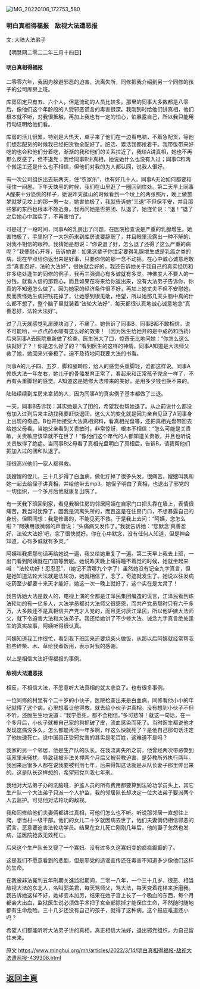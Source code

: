 ![IMG_20220106_172753_580](https://user-images.githubusercontent.com/79625284/158140320-1b95ed57-d024-4e67-b40d-5b7a6b08a304.jpg)

### 明白真相得福报　敌视大法遭恶报

文: 大陆大法弟子 

【明慧网二零二二年三月十四日】

#### 明白真相得福报

二零零六年，我因为躲避邪恶的迫害，流离失所，同修把我介绍到另一个同修的孩子的公司库房上班。

库房固定只有五、六个人，但是流动的人员比较多。那里的同事大多数都是八零后，像他们这个年龄段的人受邪恶谎言的毒害很深。我刚到时给他们讲真相，他们根本就不听，对我很抵触，再加上我也有一定的怕心，怕暴露自己，所以我只能用行动证明给他们看。

库房的活儿很累，特别是大热天，单子来了他们在一边看电脑，不着急配货，等他们想起配货的时候我已经把货物全配好了。脏活、累活我都抢着干。我带饭带来好吃的也会和他们分着吃，渐渐的我和他们的关系拉近了，我给A讲真相，她也不再那么反感了，但不退党；我给同事B讲真相，她说她什么也没有入过；同事C和两个搬运工还是什么也不相信，但他们对我的为人都认同，说我人很好。

有一次公司组织出去玩两天，住“农家乐”，也有好几十人。同事A无论如何都要和我住一间屋。下午天快黑的时候，我们在山里逛了一圈回到住处。第二天早上同事A醒来十分恐慌的样子，她说昨天逛山的时候看到一个坟上的两张照片，晚上做噩梦就梦见坟上的那一男一女，她害怕极了，我就告诉她“三退”不但保平安，并且那些邪的东西也根本不敢近身。我再问她是否把团、队退了，她连忙说：“退！”退了之后她心中踏实了，不再害怕了。

可是过了一段时间，同事A的乳房出了问题，在医院检查说是严重的乳腺增生。她害怕极了，手里抱了一大包药来到库房说要辞职了，并且眼里流露出一种不解的、对我不相信的眼神。我猜她是想说：“你说退了好，怎么退了还得了这么严重的病呢？”我便耐心开导，告诉她说：如果这辈子你注定要得乳腺增生或是乳癌之类的病，现在早点给你返出来是好事，只要你信的那一念不动摇，在心中诚心诚意地敬念“真善忍好，法轮大法好”，很快就会好的。我还告诉她关于我自己的真实经历和许多绝处逢生的同修的例子，我再三强调心有多诚就有多灵。神佛度人不要人的一分钱，就看人信的那颗心，而且如果在将来给你返出来，没有大法弟子告诉你，你真的不知道怎么做了。因为她家的经济条件很不好，再加上她丈夫不但不安慰她，反而责怪她生病把钱花掉了，让她感到很无助，绝望，所以她那几天头脑中真的什么都不想了，整个脑子里就装着“法轮大法好”，每天都很认真地诚心诚意地念“真善忍好，法轮大法好”。

过了几天就感觉乳房硬块消了，不痛了。她告诉了同事B，同事B都不敢相信，说不可能哟，一点点药水哪有这么好的效果！（因为医生给她开的是中成药和西药）后来同事A去医院重新做了检查，医生张大了口，惊奇无比地问她：“你怎么这么快就好了？！你是怎么好了的？”看到医生的这样的神情，同事A知道是大法师父救了她，她回来兴奋极了，迫不及待地问我要大法的书看。

同事A的儿子四、五岁，脚和腿畸形，给人的感觉头重脚轻，谁都这样说。同事A修炼大法一年左右，她儿子的骨骼发育正常了，看起来和正常孩子完全一样了，不再有头重脚轻的感觉。A知道这是她修大法带来的美好，是用多少钱也换不来的。

陆陆续续到库房来拿货的人，因为同事A的真实例子基本都做了三退。

一天，同事B告诉我：其实她是入了团的，希望我也帮她退了。从之前说什么都没有加入过到后来主动找我要赶快退团，这么大的变化就是因为亲自见证了A同事身上出现的奇迹。B也开始接受大法真相资料，看真相光盘等，还把真相光盘带回去给她父母看。当她父亲看到关贵敏时，非常惊讶，根本不相信：“怎么可能是关贵敏，关贵敏应该早就不在世了！”像他们这个年代的人都知道关贵敏，并且也听说关贵敏得了绝症。当同事B父母看了真相光盘明白了真相后，告诉B，请我帮他们把加入过的团和队退了。

我很高兴他们一家人都得救。

我嫂嫂的侄儿，三十几岁得了白血病，做化疗掉了很多头发，很痛苦。嫂嫂叫我和她一起去给侄子讲真相，并给他带去mp3。她侄子明白了真相，也退出了邪党的一切组织，一个多月后他就康复出院了。

有一天我下班回到家，看见我租住房的邻居阿姨在自家门口把头靠在墙上，表情很痛苦。我当时犹豫了，因我是流离失所的，而且这是在住房门口，不想暴露自己的身份。但瞬间想：我是修善的，不能见死不救。于是我上去问：“阿姨，您怎么啦？”阿姨用很微弱的声音说：“头痛病又发作了。”我就告诉她：“您默念‘真善忍好，法轮大法好’吧，念了很快就好。你在心中默念，没有任何人知道，但是神会知道，心有多诚就有多灵。”

阿姨叫我把那句话再给她说一遍，我又给她重复了一遍。第二天早上我去上班，一出门看到阿姨就在门前等我呢。她说昨天晚上痛得睡不着觉的时候，她就坐起来喊：“法轮功好！忍忍忍”，（她记不清哪九个字了）虽然她没有记全九字真言，但是她知道法轮大法就是法轮功，她就相信了，念了，奇迹就发生了。她说以往发病吃药至少都要十来天才能好，她这一次一晚上就好了，这个实在是太灵了！

我告诉她大法是救人的，电视上演的全都是江泽民集团编造的谎言，江泽民看到炼法轮功的有一亿多人，大法学员都对大法师父很感恩，而共产党员那时只有六千多万，大多数还不是真相信共产党才入党的，而且更讨厌江泽民，所以他妒嫉大法师父，就下令迫害大法和大法弟子。我还给她讲了不少修大法、诚念九字真言绝处逢生的真实故事，阿姨听得很认真。

阿姨知道我工作很忙，看到我下班回来还要烧柴火做饭，从那以后阿姨就经常帮我捡些碎柴、木、草给我煮饭用，表示对我的感谢。

以上是相信大法好得福报的事例。

#### 敌视大法遭恶报

相反，不相信大法，不愿意听大法真相的就太悲哀了。也有很多事例。

一位同修的村里有个二十岁的小伙子，医院检查出来是白血病，同修看他小小的年纪就得了这个病，心里想着让他得救，就去给小伙子讲真相。没有想到小伙子不但不听，还脆生生地说道：“我宁愿死，都不会相信。”多可悲呀！就这一句话，在一个多月后，小伙子就被自己家的狗抓破了皮，流血感染而死了。当时医生都说他才发现这病没多久，怎么都能再活一年多啊，咋这么快就死了？是他自己那句话注定了他快速死亡。说中国真正受邪党害的其实是老百姓，这难道不是吗？

我家的另一个邻居，他是生产队的队长。在我流离失所之前，他曾经两次带恶警到我家里来骚扰，导致我被非法关押两个月后又被劳教迫害，是劳教所外执行两年。我回来后很多人都在说我要被判刑七年，后来得知这话就是从队长妻子那里传出来的。这是队长这样想的，希望邪党判我七年刑。

我地对大法弟子办的洗脑班，护监人员的所有费用都要算到法轮功学员头上，其它生产队一个大法弟子只派一个人护监，我的邻居队长却决定一位大法弟子要派两个人去监护。可见他对法轮功的敌视。

我和同修给他们夫妻俩都讲过真相，可他们怎么也不听。听说那邻居一直想往上爬，想当村一级干部。他们的女儿二十岁就因病去世了，他们夫妻俩仍相信邪恶的谎言，恶意要迫害法轮功学员。结果在女儿死亡刚刚几年后，他的妻子忽然也发病，送医院抢救无效死亡。

后来这个生产队长又娶了一个寡妇。没有过多久这寡妇变的疯疯癫癫的了。

这是我们不愿意看到的悲剧，但是邪党的造谣宣传还在毒害不知道多少像他们这样的生命。

在我被非法冤判五年刑期关進监狱期间，二零一八年，一个三十几岁、很恶、相当敌视大法的东北人，名叫郭美君，每天骂师父，骂大法，每天变着花样来折磨我。我告诉她这样不好，她却变本加厉，结果在她子宫上长了一个吸血的东西，每个月都会大出血，监狱医生说必须做手术把子宫全部除掉才能保住生命，不然随时随地都有生命危险。三十几岁还没有自己的孩子，就得了这种病，这个报应难道还小吗？

希望人们都能听听大法弟子讲的真相，真正相信大法好，退出邪党组织，为自己留住未来。

原文 https://www.minghui.org/mh/articles/2022/3/14/明白真相得福报-敌视大法遭恶报-439308.html

## [返回主頁](https://git.io/Js3EY)
